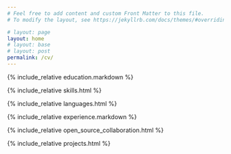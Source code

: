 ```yaml
---
# Feel free to add content and custom Front Matter to this file.
# To modify the layout, see https://jekyllrb.com/docs/themes/#overriding-theme-defaults

# layout: page
layout: home
# layout: base
# layout: post
permalink: /cv/
---
```


<!--

# Summary
Self-taught and versatile software developer, specialized
in Ruby on Rails and passionate about testing with RSpec.
Strong JavaScript and Node.js skills.
Experienced in TDD, integrating external APIs, optimizing
applications and agile methodologies.
-->

{% include_relative education.markdown %}

{% include_relative skills.html %}

{% include_relative languages.html %}

{% include_relative experience.markdown %}

{% include_relative open_source_collaboration.html %}

{% include_relative projects.html %}

